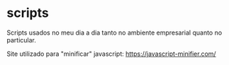 # scripts
Scripts usados no meu dia a dia tanto no ambiente empresarial quanto no particular.


Site utilizado para "minificar" javascript: https://javascript-minifier.com/

